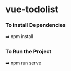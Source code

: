 # vue-todolist

<h3>To install Dependencies</h3> ➡️ npm install <br/>
<h3>To Run the Project</h3> ➡️ npm run serve

